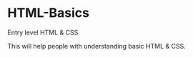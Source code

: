 # HTML-Basics
Entry level HTML &amp; CSS

<p>This will help people with understanding basic HTML & CSS.</p>
